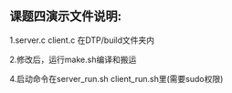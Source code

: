 ## 课题四演示文件说明:

1.server.c client.c 在DTP/build文件夹内

2.修改后，运行make.sh编译和搬运

4.启动命令在server_run.sh client_run.sh里(需要sudo权限)
